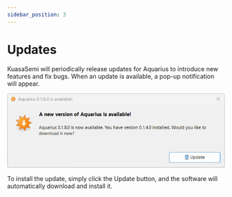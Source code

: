 ```yaml
---
sidebar_position: 3
---
```


# Updates
KuasaSemi will periodically release updates for Aquarius to introduce new features and fix bugs. When an update is available, a pop-up notification will appear.

<p align="center">
  <img src="/img/get-started/updates/updates-1.png" width="800"/>
</p>

To install the update, simply click the Update button, and the software will automatically download and install it.
